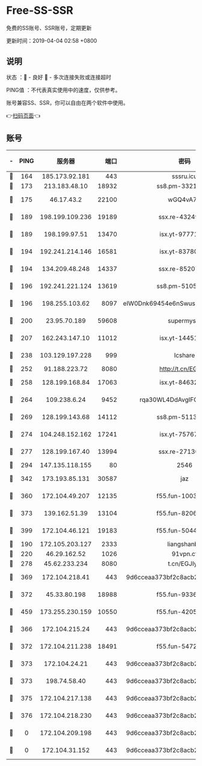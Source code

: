 # Free-SS-SSR

免费的SS账号、SSR账号，定期更新

更新时间：2019-04-04 02:58 +0800

## 说明

状态     ：🙂 - 良好 🙁 - 多次连接失败或连接超时

PING值   ：不代表真实使用中的速度，仅供参考。

账号兼容SS、SSR，你可以自由在两个软件中使用。

👉[扫码页面](https://liesauer.github.io/Free-SS-SSR/)👈

## 账号

|-|PING|服务器|端口|密码|加密方式|区域|
|:----:|:----:|:-----:|-----:|:----:|:----:|:----:|
|🙂|164|185.173.92.181|443|sssru.icu|rc4-md5|RU|
|🙂|173|213.183.48.10|18932|ss8.pm-33211781|rc4-md5|RU|
|🙂|175|46.17.43.2|22100|wGQ4vA7D|aes-256-gcm|RU|
|🙂|189|198.199.109.236|19189|ssx.re-43249557|aes-256-cfb|US|
|🙂|189|198.199.97.51|13470|isx.yt-97771805|aes-256-cfb|US|
|🙂|194|192.241.214.146|16581|isx.yt-83780241|aes-256-cfb|US|
|🙂|194|134.209.48.248|14337|ssx.re-85207480|aes-256-cfb|US|
|🙂|196|192.241.221.124|13619|ss8.pm-51057962|aes-256-cfb|US|
|🙂|196|198.255.103.62|8097|eIW0Dnk69454e6nSwuspv9DmS201tQ0D|aes-256-cfb|US|
|🙂|200|23.95.70.189|59608|supermyssr|chacha20-ietf|US|
|🙂|207|162.243.147.10|11012|isx.yt-14451395|aes-256-cfb|US|
|🙂|238|103.129.197.228|999|lcshare|aes-256-cfb|US|
|🙂|252|91.188.223.72|8080|http://t.cn/EGJIyrl|rc4-md5|RU|
|🙂|258|128.199.168.84|17063|isx.yt-84632014|aes-256-cfb|SG|
|🙂|264|109.238.6.24|9452|rqa30WL4DdAvgIFG6Fs3znzTa|aes-256-cfb|FR|
|🙂|269|128.199.143.68|14112|ss8.pm-51133545|aes-256-cfb|SG|
|🙂|274|104.248.152.162|17241|isx.yt-75767202|aes-256-cfb|SG|
|🙂|277|128.199.167.40|13994|ssx.re-27130562|aes-256-cfb|SG|
|🙂|294|147.135.118.155|80|2546|chacha20|US|
|🙂|342|173.193.85.131|30587|jaz|aes-256-cfb|US|
|🙂|360|172.104.49.207|12135|f55.fun-10038011|aes-256-cfb|SG|
|🙂|373|139.162.51.39|13104|f55.fun-82060458|aes-256-cfb|SG|
|🙂|399|172.104.46.121|19183|f55.fun-50446313|aes-256-cfb|SG|
|🙂|190|172.105.203.127|2333|liangshanbo|chacha20|JP|
|🙂|220|46.29.162.52|1026|91vpn.cf|rc4-md5|RU|
|🙂|278|45.62.233.234|8080|t.cn/EGJIyrl|rc4-md5|CA|
|🙂|369|172.104.218.41|443|9d6cceaa373bf2c8acb22e60b6a58be6|aes-256-cfb|US|
|🙂|372|45.33.80.198|18988|f55.fun-93362245|aes-256-cfb|US|
|🙂|459|173.255.230.159|10550|f55.fun-42056790|aes-256-cfb|US|
|🙁|366|172.104.215.24|443|9d6cceaa373bf2c8acb22e60b6a58be6|aes-256-cfb|US|
|🙁|372|172.104.211.238|18491|f55.fun-54724290|aes-256-cfb|US|
|🙁|373|172.104.24.21|443|9d6cceaa373bf2c8acb22e60b6a58be6|aes-256-cfb|US|
|🙁|373|198.74.58.40|443|9d6cceaa373bf2c8acb22e60b6a58be6|aes-256-cfb|US|
|🙁|375|172.104.217.138|443|9d6cceaa373bf2c8acb22e60b6a58be6|aes-256-cfb|US|
|🙁|376|172.104.218.230|443|9d6cceaa373bf2c8acb22e60b6a58be6|aes-256-cfb|US|
|🙁|0|172.104.209.198|443|9d6cceaa373bf2c8acb22e60b6a58be6|aes-256-cfb|US|
|🙁|0|172.104.31.152|443|9d6cceaa373bf2c8acb22e60b6a58be6|aes-256-cfb|US|
